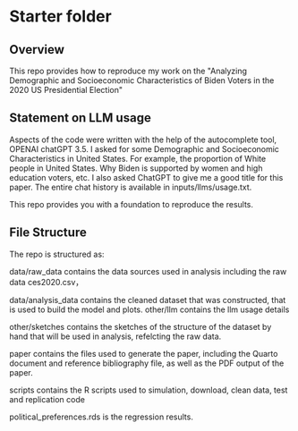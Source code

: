 # Starter folder

## Overview

This repo provides how to reproduce my work on the "Analyzing Demographic and Socioeconomic Characteristics of Biden Voters in the 2020 US Presidential Election"


## Statement on LLM usage


Aspects of the code were written with the help of the autocomplete tool, OPENAI chatGPT 3.5. I asked for some Demographic and Socioeconomic Characteristics in United States. For example, the proportion of White people in United States. Why Biden is supported by women and high education voters, etc. I also asked ChatGPT to give me a good title for this paper. The entire chat history is available in inputs/llms/usage.txt.


This repo provides you with a foundation to reproduce the results.

## File Structure
The repo is structured as:

data/raw_data contains the data sources used in analysis including the raw data ces2020.csv， 

data/analysis_data contains the cleaned dataset that was constructed, that is used to build the model and plots. 
other/llm contains the llm usage details

other/sketches contains the sketches of the structure of the dataset by hand that will be used in analysis,  refelcting the raw data.

paper contains the files used to generate the paper, including the Quarto document and reference bibliography file, as well as the PDF output of the paper.

scripts contains the R scripts used to simulation, download, clean data,  test and replication code

political_preferences.rds  is the regression results. 

